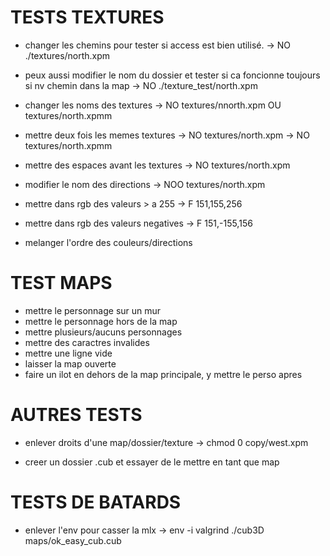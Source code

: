 
# TESTS TEXTURES

- changer les chemins pour tester si access est bien utilisé.
-> NO ./textures/north.xpm

- peux aussi modifier le nom du dossier et tester si ca foncionne toujours si nv chemin dans la map
-> NO ./texture_test/north.xpm

- changer les noms des textures
-> NO textures/nnorth.xpm OU textures/north.xpmm

- mettre deux fois les memes textures
-> NO textures/north.xpm
-> NO textures/north.xpmm

- mettre des espaces avant les textures
->        NO                    textures/north.xpm

- modifier le nom des directions
-> NOO textures/north.xpm 

- mettre dans rgb des valeurs > a 255
-> F 151,155,256

- mettre dans rgb des valeurs negatives
-> F 151,-155,156

- melanger l'ordre des couleurs/directions

# TEST MAPS

- mettre le personnage sur un mur
- mettre le personnage hors de la map
- mettre plusieurs/aucuns personnages
- mettre des caractres invalides
- mettre une ligne vide
- laisser la map ouverte
- faire un ilot en dehors de la map principale, y mettre le perso apres

# AUTRES TESTS

- enlever droits d'une map/dossier/texture
-> chmod 0 copy/west.xpm

- creer un dossier .cub et essayer de le mettre en tant que map

# TESTS DE BATARDS

- enlever l'env pour casser la mlx
-> env -i valgrind ./cub3D maps/ok_easy_cub.cub